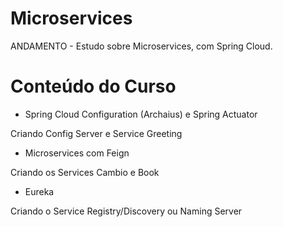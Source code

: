 # Microservices
ANDAMENTO - Estudo sobre Microservices, com Spring Cloud.

# Conteúdo do Curso

* Spring Cloud Configuration (Archaius) e Spring Actuator
<p>Criando Config Server e Service Greeting</p>

* Microservices com Feign
<p>Criando os Services Cambio e Book</p>

* Eureka
<p>Criando o Service Registry/Discovery ou Naming Server</p>
